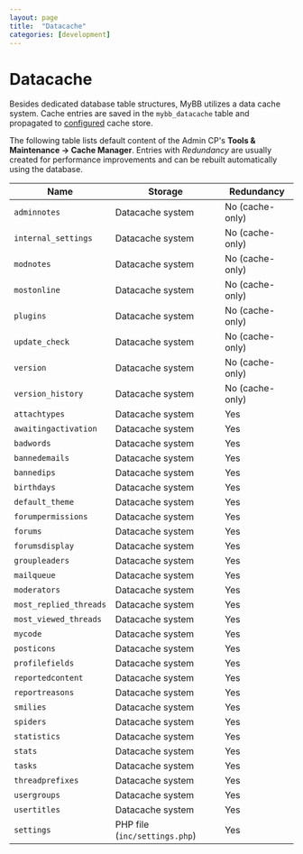```yaml
---
layout: page
title:  "Datacache"
categories: [development]
---
```


# Datacache

Besides dedicated database table structures, MyBB utilizes a data cache system. Cache entries are saved in the `mybb_datacache` table and propagated to [configured](/1.8/administration/configuration-file/) cache store.

The following table lists default content of the Admin CP's **Tools & Maintenance &rarr; Cache Manager**. Entries with  _Redundancy_ are usually created for performance improvements and can be rebuilt automatically using the database.

Name | Storage | Redundancy
-|-|-
`adminnotes` | Datacache system | No (cache-only)
`internal_settings` | Datacache system | No (cache-only)
`modnotes` | Datacache system | No (cache-only)
`mostonline` | Datacache system | No (cache-only)
`plugins` | Datacache system | No (cache-only)
`update_check` | Datacache system | No (cache-only)
`version` | Datacache system | No (cache-only)
`version_history` | Datacache system | No (cache-only)
`attachtypes` | Datacache system | Yes
`awaitingactivation` | Datacache system | Yes
`badwords` | Datacache system | Yes
`bannedemails` | Datacache system | Yes
`bannedips` | Datacache system | Yes
`birthdays` | Datacache system | Yes
`default_theme` | Datacache system | Yes
`forumpermissions` | Datacache system | Yes
`forums` | Datacache system | Yes
`forumsdisplay` | Datacache system | Yes
`groupleaders` | Datacache system | Yes
`mailqueue` | Datacache system | Yes
`moderators` | Datacache system | Yes
`most_replied_threads` | Datacache system | Yes
`most_viewed_threads` | Datacache system | Yes
`mycode` | Datacache system | Yes
`posticons` | Datacache system | Yes
`profilefields` | Datacache system | Yes
`reportedcontent` | Datacache system | Yes
`reportreasons` | Datacache system | Yes
`smilies` | Datacache system | Yes
`spiders` | Datacache system | Yes
`statistics` | Datacache system | Yes
`stats` | Datacache system | Yes
`tasks` | Datacache system | Yes
`threadprefixes` | Datacache system | Yes
`usergroups` | Datacache system | Yes
`usertitles` | Datacache system | Yes
`settings` | PHP file (`inc/settings.php`) | Yes

